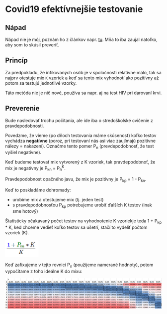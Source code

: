 # Covid19 efektívnejšie testovanie

## Nápad

Nápad nie je môj, poznám ho z článkov napr. [tu](https://www.timesofisrael.com/to-ease-global-virus-test-bottleneck-israeli-scientists-suggest-pooling-samples/). Mňa to iba zaujal natoľko, aby som to skúsil preveriť.

## Princíp

Za predpokladu, že infikovaných osôb je v spoločnosti relatívne málo, tak sa najprv otestuje mix `K` vzoriek a keď sa tento mix vyhodnotí ako pozitívny až potom sa testujú jednotlivé vzorky.

Táto metóda nie je nič nové, používa sa napr. aj na test HIV pri darovaní krvi.

## Preverenie

Bude nasledovať trochu počítania, ale ide iba o stredoškolské cvičenie z pravdepodobnosti.

Povedzme, že vieme (po dňoch testovania máme skúsenosť) koľko testov vychádza __negatívne__ (poroz, pri testovaní nás asi viac zaujímajú pozitívne nálezy = nakazení). Označme tento pomer P<sub>n</sub> (prevdepodobnosť, že test vyšiel negatívne).

Keď budeme testovať mix vytvorený z K vzoriek, tak pravdepodobnoť, že mix je negatívny je P<sub>kn</sub> = P<sub>n</sub><sup>K</sup>.

Pravdepodobnost opačného javu, že mix je pozitívny je P<sub>kp</sub> = 1 - P<sub>kn</sub>.

Keď to poskladáme dohromady:
- urobíme mix a otestujeme mix (tj. jeden test)
- s pravdepodobnosťou P<sub>kp</sub> potrebujeme urobiť ďalších K testov (inak sme hotový)

Štatisticky očakávaný počet testov na vyhodnotenie K vzoriekje teda 1 + P<sub>kp</sub> * K, ked chceme vedieť koľko testov sa ušetrí, stačí to vydeliť počtom vzoriek (K).

![expected test count](/images/expected_test_count.png)

Keď zafixujeme v tejto rovnici P<sub>n</sub> (použijeme namerané hodnoty), potom vypočítame z toho ideálne K do mixu:

![expected test count table](/images/expected_test_count_table.png)
